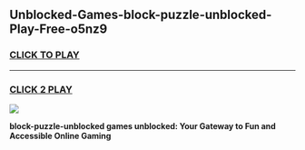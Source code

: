 
## Unblocked-Games-block-puzzle-unblocked-Play-Free-o5nz9
<h3>
<a href="https://premium76.site?title=block-puzzle-unblocked&ref=18A1">CLICK TO PLAY</a></h3>
<hr>

<h3>
<a href="https://premium76.site?title=block-puzzle-unblocked&ref=18A1">CLICK 2 PLAY</a>
  
</h3>

<a href="https://premium76.site?title=block-puzzle-unblocked&ref=18A1"><img src="https://clearcache.store/games.png"></a>


**block-puzzle-unblocked games unblocked: Your Gateway to Fun and Accessible Online Gaming**
